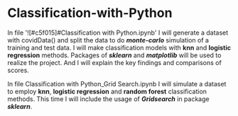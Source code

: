 # Classification-with-Python
In file '![#c5f015]#Classification with Python.ipynb' I will generate a dataset with covidData() and split the data to do <b><i>monte-carlo</i></b> simulation of a training and test data. I will make classification models with <b>knn</b> and <b>logistic regression</b> methods. Packages of <b><i>sklearn</i></b> and <b><i>matplotlib</i></b> will be used to realize the project. And I will explain the key findings and comparisons of scores.

In file Classification with Python_Grid Search.ipynb I will simulate a dataset to employ <b>knn</b>, <b>logistic regression</b> and <b> random forest</b> classification methods. This time I will include the usage of <b><i>Gridsearch</i></b> in package <b><i>sklearn</i></b>.
